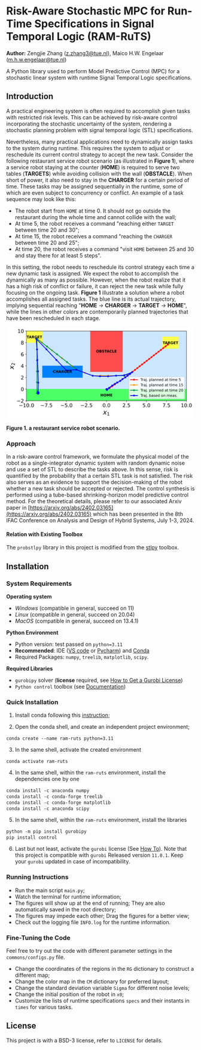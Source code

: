 # Risk-Aware Stochastic MPC for Run-Time Specifications in Signal Temporal Logic (RAM-RuTS)

**Author:** Zengjie Zhang (z.zhang3@tue.nl), Maico H.W. Engelaar (m.h.w.engelaar@tue.nl)

A Python library used to perform Model Predictive Control (MPC) for a stochastic linear system with runtime Signal Temporal Logic specifications.

## Introduction

A practical engineering system is often required to accomplish given tasks with restricted risk levels. This can be achieved by risk-aware control incorporating the stochastic uncertainty of the system, rendering a stochastic planning problem with signal temporal logic (STL) specifications. 

Nevertheless, many practical applications need to dynamically assign tasks to the system during runtime. This requires the system to adjust or reschedule its current control strategy to accept the new task. Consider the following restaurant service robot scenario (as illustrated in **Figure 1**), where a service robot staying at the counter (**HOME**) is required to serve two tables (**TARGETS**) while avoiding collision with the wall (**OBSTACLE**). When short of power, it also need to stay in the **CHARGER** for a certain period of time. These tasks may be assigned sequentially in the runtime, some of which are even subject to concurrency or conflict. An example of a task sequence may look like this:

- The robot start from `HOME` at time $0$. It should not go outside the restaurant during the whole time and cannot collide with the wall;
- At time $5$, the robot receives a command "reaching either `TARGET` between time $20$ and $30$";
- At time $15$, the robot receives a command "reaching the `CHARGER` between time $20$ and $25$";
- At time $20$, the robot receives a command "visit `HOME` between $25$ and $30$ and stay there for at least $5$ steps".

In this setting, the robot needs to reschedule its control strategy each time a new dynamic task is assigned. We expect the robot to accomplish the dynamically as many as possible. However, when the robot realize that it has a high risk of conflict or failure, it can reject the new task while fully focusing on the ongoing task. **Figure 1** illustrate a solution where a robot accomplishes all assigned tasks. The blue line is its actual trajectory, implying sequential reaching "**HOME** $\rightarrow$ **CHARGER** $\rightarrow$ **TARGET** $\rightarrow$ **HOME**", while the lines in other colors are contemporarily planned trajectories that have been rescheduled in each stage.

[![Map](map.svg)](CASE)

**Figure 1. a restaurant service robot scenario.**

### Approach

In a risk-aware control framework, we formulate the physical model of the robot as a single-integrator dynamic system with random dynamic noise and use a set of STL to describe the tasks above. In this sense, risk is quantified by the probability that a certain STL task is not satisfied. The risk also serves as an evidence to support the decision-making of the robot whether a new task should be accepted or rejected. The control synthesis is performed using a tube-based shrinking-horizon model predictive control method. For the theoretical details, please refer to our associated Arxiv paper in [https://arxiv.org/abs/2402.03165](https://arxiv.org/abs/2402.03165) which has been presented in the 8th IFAC Conference on Analysis and Design of Hybrid Systems, July 1-3, 2024.


#### Relation with Existing Toolbox

The `probstlpy` library in this project is modified from the [stlpy](https://github.com/vincekurtz/stlpy/blob/main/README.md) toolbox. 

## Installation

### System Requirements

**Operating system**
 - *Windows* (compatible in general, succeed on 11)
 - *Linux* (compatible in general, succeed on 20.04)
 - *MacOS* (compatible in general, succeed on 13.4.1)

**Python Environment**
 - Python version: test passed on `python=3.11`
 - **Recommended**: IDE ([VS code](https://code.visualstudio.com/) or [Pycharm](https://www.jetbrains.com/pycharm/)) and [Conda](https://www.anaconda.com/)
 - Required Packages: `numpy`, `treelib`, `matplotlib`, `scipy`. 
 
 **Required Libraries**
 - `gurobipy` solver (**license** required, see [How to Get a Gurobi License](https://www.gurobi.com/solutions/licensing/))
 - `Python control` toolbox (see [Documentation](https://python-control.readthedocs.io/en/latest/intro.html))
 
### Quick Installation
 
1. Install conda following this [instruction](https://conda.io/projects/conda/en/latest/user-guide/install/index.html);

2. Open the conda shell, and create an independent project environment;
```
conda create --name ram-ruts python=3.11
```

3. In the same shell, activate the created environment
```
conda activate ram-ruts
```

4. In the same shell, within the `ram-ruts` environment, install the dependencies one by one
 ```
conda install -c anaconda numpy
conda install -c conda-forge treelib
conda install -c conda-forge matplotlib
conda install -c anaconda scipy
```

5. In the same shell, within the `ram-ruts` environment, install the libraries
```
python -m pip install gurobipy
pip install control
```

6. Last but not least, activate the `gurobi` license (See [How To](https://www.gurobi.com/documentation/current/remoteservices/licensing.html)). Note that this project is compatible with `gurobi` Released version `11.0.1`. Keep your `gurobi` updated in case of incompatibility. 

### Running Instructions

- Run the main script `main.py`;
- Watch the terminal for runtime information;
- The figures will show up at the end of running; They are also automatically saved in the root directory;
- The figures may impede each other; Drag the figures for a better view;
- Check out the logging file `INFO.log` for the runtime information.

### Fine-Tuning the Code

Feel free to try out the code with different parameter settings in the `commons/configs.py` file.

- Change the coordinates of the regions in the `RG` dictionary to construct a different map;
- Change the color map in the `CM` dictionary for preferred layout;
- Change the standard deviation variable `Sigma` for different noise levels;
- Change the initial position of the robot in `x0`;
- Customize the lists of runtime specifications `specs` and their instants in `times` for various tasks.

## License

This project is with a BSD-3 license, refer to `LICENSE` for details.
